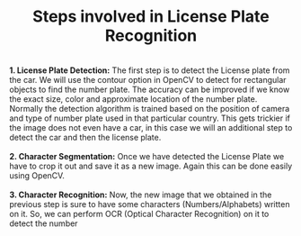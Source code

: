 <center><b><h1>Steps involved in License Plate Recognition</h1></b></center><br>
<b>1. License Plate Detection:</b> The first step is to detect the License plate from the car. We will use the contour option in OpenCV to detect for rectangular objects to find the number plate. The accuracy can be improved if we know the exact size, color and approximate location of the number plate. Normally the detection algorithm is trained based on the position of camera and type of number plate used in that particular country. This gets trickier if the image does not even have a car, in this case we will an additional step to detect the car and then the license plate.<br><br>
<b>2. Character Segmentation:</b> Once we have detected the License Plate we have to crop it out and save it as a new image. Again this can be done easily using OpenCV.<br><br>
<b>3. Character Recognition:</b> Now, the new image that we obtained in the previous step is sure to have some characters (Numbers/Alphabets) written on it. So, we can perform OCR (Optical Character Recognition) on it to detect the number
